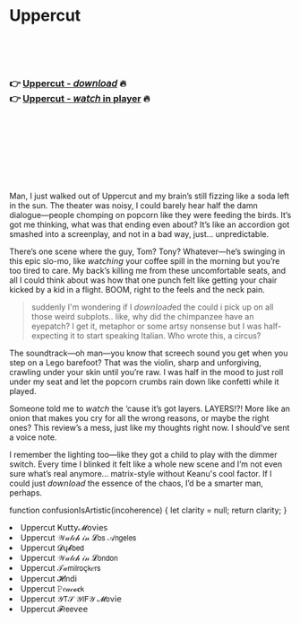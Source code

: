 <h1>Uppercut</h1>

<br><br><br>

<h3>👉 <a href="https://Roberts-confundcofan1979.github.io/zlenlnajuy/">Uppercut - 𝘥𝘰𝘸𝘯𝘭𝘰𝘢𝘥</a> 🔥<br>
👉 <a href="https://Roberts-confundcofan1979.github.io/zlenlnajuy/">Uppercut - 𝘸𝘢𝘵𝘤𝘩 in player</a> 🔥
</h3>



<br><br><br><br><br><br><br>


Man, I just walked out of Uppercut and my brain’s still fizzing like a soda left in the sun. The theater was noisy, I could barely hear half the damn dialogue—people chomping on popcorn like they were feeding the birds. It’s got me thinking, what was that ending even about? It’s like an accordion got smashed into a screenplay, and not in a bad way, just... unpredictable.

There’s one scene where the guy, Tom? Tony? Whatever—he’s swinging in this epic slo-mo, like 𝘸𝘢𝘵𝘤𝘩𝘪𝘯𝘨 your coffee spill in the morning but you’re too tired to care. My back’s killing me from these uncomfortable seats, and all I could think about was how that one punch felt like getting your chair kicked by a kid in a flight. BOOM, right to the feels and the neck pain.

>suddenly I'm wondering if I 𝘥𝘰𝘸𝘯𝘭𝘰𝘢𝘥ed the   could i pick up on all those weird subplots.. like, why did the chimpanzee have an eyepatch? I get it, metaphor or some artsy nonsense but I was half-expecting it to start speaking Italian. Who wrote this, a circus?

The soundtrack—oh man—you know that screech sound you get when you step on a Lego barefoot? That was the violin, sharp and unforgiving, crawling under your skin until you’re raw. I was half in the mood to just roll under my seat and let the popcorn crumbs rain down like confetti while it played.

Someone told me to 𝘸𝘢𝘵𝘤𝘩 the   ‘cause it’s got layers. LAYERS!?! More like an onion that makes you cry for all the wrong reasons, or maybe the right ones? This review’s a mess, just like my thoughts right now. I should’ve sent a voice note.

I remember the lighting too—like they got a child to play with the dimmer switch. Every time I blinked it felt like a whole new scene and I’m not even sure what’s real anymore... matrix-style without Keanu's cool factor. If I could just 𝘥𝘰𝘸𝘯𝘭𝘰𝘢𝘥 the essence of the chaos, I’d be a smarter man, perhaps.

function confusionIsArtistic(incoherence) {
  let clarity = null;
  return clarity;
}

<li>Uppercut Ҝ𝗎𝗍𝗍𝗒𝓜𝗈ν𝗂𝖾𝗌</li>
<li>Uppercut 𝒲𝒶𝓉𝒸𝒽 𝒾𝓃 𝓛𝗈𝗌 𝒜𝗇𝗀𝖾𝗅𝖾𝗌</li>
<li>Uppercut 𝓓ų𝓫𝖻𝖾𝖽</li>
<li>Uppercut 𝒲𝒶𝓉𝒸𝒽 𝒾𝓃 𝓛𝗈𝗇𝖽𝗈𝗇</li>
<li>Uppercut 𝒯𝒶𝗆𝗂𝗅𝗋𝗈ç𝗄𝑒𝗋𝗌</li>
<li>Uppercut 𝓗𝗂𝗇ԁ𝗂</li>
<li>Uppercut 𝙿𝑒𝒶𝒸𝓸𝐜𝗄</li>
<li>Uppercut 𝒴𝖳𝒮 𝒴𝖨𝖥𝒴 𝓜𝗈ν𝗂𝖾</li>
<li>Uppercut 𝓕𝗋𝖾𝖾ν𝖾𝖾</li>
